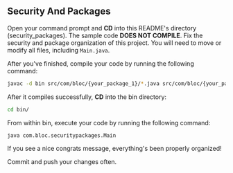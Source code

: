 ## Security And Packages

Open your command prompt and **CD** into this README's directory (security_packages). The sample code **DOES NOT COMPILE**. Fix the security and package organization of this project. You will need to move or modify all files, including `Main.java`.

After you've finished, compile your code by running the following command:

``` bash
javac -d bin src/com/bloc/{your_package_1}/*.java src/com/bloc/{your_package_2}/*.java {…} src/com/bloc/securitypackages/*.java
```

After it compiles successfully, **CD** into the bin directory:

``` bash
cd bin/
```

From within bin, execute your code by running the following command:

``` bash
java com.bloc.securitypackages.Main
```

If you see a nice congrats message, everything's been properly organized!

Commit and push your changes often.